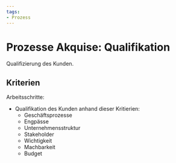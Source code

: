```yaml
---
tags:
- Prozess
---
```

# Prozesse Akquise: Qualifikation
Qualifizierung des Kunden.

## Kriterien

Arbeitsschritte:
* Qualifikation des Kunden anhand dieser Kritierien:
	* Geschäftsprozesse
	* Engpässe
	* Unternehmensstruktur
	* Stakeholder
	* Wichtigkeit
	* Machbarkeit
	* Budget